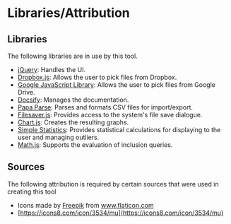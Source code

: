 # Libraries/Attribution

## Libraries

The following libraries are in use by this tool.

- [jQuery](https://jquery.com/): Handles the UI.
- [Dropbox.js](https://www.dropbox.com/developers/documentation/javascript): Allows the user to pick files from Dropbox.
- [Google JavaScript Library](https://github.com/google/google-api-javascript-client): Allows the user to pick files from Google Drive.
- [Docsify](https://docsify.js.org/): Manages the documentation.
- [Papa Parse](https://www.papaparse.com/): Parses and formats CSV files for import/export.
- [Filesaver.js](https://github.com/eligrey/FileSaver.js/): Provides access to the system's file save dialogue.
- [Chart.js](https://www.chartjs.org/): Creates the resulting graphs.
- [Simple Statistics](https://simplestatistics.org/): Provides statistical calculations for displaying to the user and managing outliers.
- [Math.js](https://mathjs.org/): Supports the evaluation of inclusion queries.

## Sources

The following attribution is required by certain sources that were used in creating this tool

- <div>Icons made by <a href="https://www.flaticon.com/authors/freepik" title="Freepik">Freepik</a> from <a href="https://www.flaticon.com/" title="Flaticon">www.flaticon.com</a></div>
- [https://icons8.com/icon/3534/mu](https://icons8.com/icon/3534/mu)